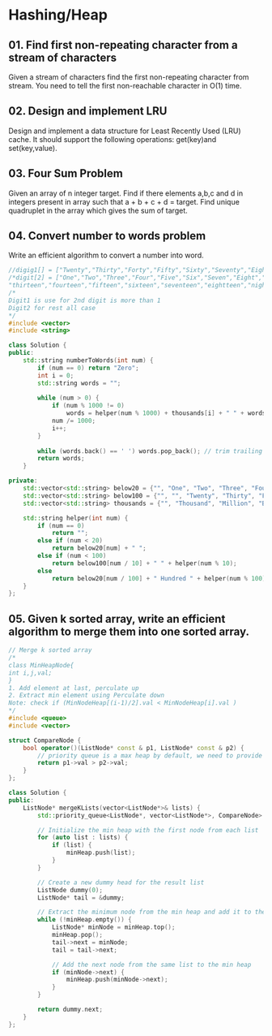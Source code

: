# Hashing/Heap 
## 01. Find first non-repeating character from a stream of characters
Given  a stream of characters find the first non-repeating character from stream. You need to tell the first non-reachable character in O(1) time.
## 02. Design and implement LRU
 Design and implement a data structure for Least Recently Used (LRU) cache. It should support the following operations: get(key)and set(key,value). 
## 03. Four Sum Problem
Given an array of n integer target. Find if there elements a,b,c  and d in integers present in array such that a + b + c + d  = target. Find unique quadruplet in the array which gives the sum of target.
## 04. Convert number  to words problem
Write an efficient algorithm to convert a number into word.
```cpp
//digig1[] = ["Twenty","Thirty","Forty","Fifty","Sixty","Seventy","Eighty","Ninety"]
/*digit[2] = ["One","Two","Three","Four","Five","Six","Seven","Eight","Night","Ten","Eleven","twelve",
"thirteen","fourteen","fifteen","sixteen","seventeen","eightteen","nighteen"]*/
/*
Digit1 is use for 2nd digit is more than 1
Digit2 for rest all case
*/
#include <vector>
#include <string>

class Solution {
public:
    std::string numberToWords(int num) {
        if (num == 0) return "Zero";
        int i = 0;
        std::string words = "";
        
        while (num > 0) {
            if (num % 1000 != 0)
                words = helper(num % 1000) + thousands[i] + " " + words;
            num /= 1000;
            i++;
        }
        
        while (words.back() == ' ') words.pop_back(); // trim trailing spaces
        return words;
    }

private:
    std::vector<std::string> below20 = {"", "One", "Two", "Three", "Four", "Five", "Six", "Seven", "Eight", "Nine", "Ten", "Eleven", "Twelve", "Thirteen", "Fourteen", "Fifteen", "Sixteen", "Seventeen", "Eighteen", "Nineteen"};
    std::vector<std::string> below100 = {"", "", "Twenty", "Thirty", "Forty", "Fifty", "Sixty", "Seventy", "Eighty", "Ninety"};
    std::vector<std::string> thousands = {"", "Thousand", "Million", "Billion"};

    std::string helper(int num) {
        if (num == 0)
            return "";
        else if (num < 20)
            return below20[num] + " ";
        else if (num < 100)
            return below100[num / 10] + " " + helper(num % 10);
        else
            return below20[num / 100] + " Hundred " + helper(num % 100);
    }
};
```
## 05. Given k sorted array, write an efficient algorithm to merge them into one sorted array.
```cpp
// Merge k sorted array
/*
class MinHeapNode{
int i,j,val;
}
1. Add element at last, perculate up
2. Extract min element using Perculate down
Note: check if (MinNodeHeap[(i-1)/2].val < MinNodeHeap[i].val )
*/
#include <queue>
#include <vector>

struct CompareNode {
    bool operator()(ListNode* const & p1, ListNode* const & p2) {
        // priority queue is a max heap by default, we need to provide a comparison function for min heap
        return p1->val > p2->val;
    }
};

class Solution {
public:
    ListNode* mergeKLists(vector<ListNode*>& lists) {
        std::priority_queue<ListNode*, vector<ListNode*>, CompareNode> minHeap;

        // Initialize the min heap with the first node from each list
        for (auto list : lists) {
            if (list) {
                minHeap.push(list);
            }
        }

        // Create a new dummy head for the result list
        ListNode dummy(0);
        ListNode* tail = &dummy;

        // Extract the minimum node from the min heap and add it to the result list
        while (!minHeap.empty()) {
            ListNode* minNode = minHeap.top();
            minHeap.pop();
            tail->next = minNode;
            tail = tail->next;

            // Add the next node from the same list to the min heap
            if (minNode->next) {
                minHeap.push(minNode->next);
            }
        }

        return dummy.next;
    }
};
```
